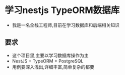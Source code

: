 # 学习nestjs TypeORM数据库
- 我是一名全栈工程师,目前在学习数据库和后端相关知识

## 要求
- 这个项目里,主要以学习数据库操作为主
- NestJS + TypeORM + PostgreSQL
- 用例要深入浅出,详细丰富,简单复杂的都要